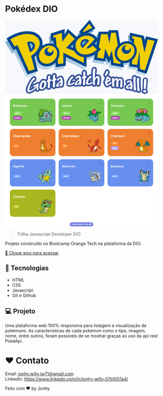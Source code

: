 # Pokédex DIO

![preview](./.github/preview1.png)

> Trilha Javascript Developer DIO

Projeto construído no Bootcamp Orange Tech na plataforma da DIO.

[ 🔗 Clique aqui para acessar](https://pokedex-orangetech-dio.vercel.app/)

## 🚀 Tecnologias

- HTML
- CSS
- Javascript
- Git e Github

## 💻 Projeto

Uma plataforma web 100% responsiva para listagem e visualização de pokémons. As características de cada pokémon como o tipo, imagem, nome, entre outros, foram possíveis de se mostrar graças ao uso da api rest PokéApi.

# ❤ Contato

Email: jonhy.willy.jw71@gmail.com <br>
Linkedin: https://www.linkedin.com/in/jonhy-willy-57b1051a4/

Feito com ♥ by Jonhy

